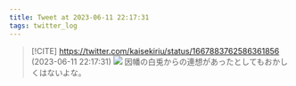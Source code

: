 ```yaml
---
title: Tweet at 2023-06-11 22:17:31
tags: twitter_log
---
```


> [!CITE] https://twitter.com/kaisekiriu/status/1667883762586361856 (2023-06-11 22:17:31)
> ![](https://twitter.com/kaisekiriu/status/1667883762586361856)
> 因幡の白兎からの連想があったとしてもおかしくはないよな。
